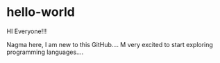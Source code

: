 # hello-world

HI Everyone!!!

Nagma here, I am new to this GitHub....
M very excited to start exploring programming languages.... 
